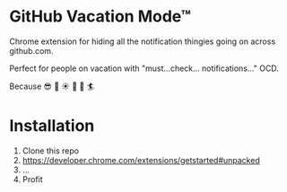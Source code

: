 GitHub Vacation Mode™ 
==========================

Chrome extension for hiding all the notification thingies going on across github.com. 

Perfect for people on vacation with "must…check… notifications…" OCD.

Because :sunglasses: :palm_tree: :sunny: :beers: :tropical_drink: :surfer:

# Installation
1. Clone this repo
1. https://developer.chrome.com/extensions/getstarted#unpacked
1. ...
1. Profit
